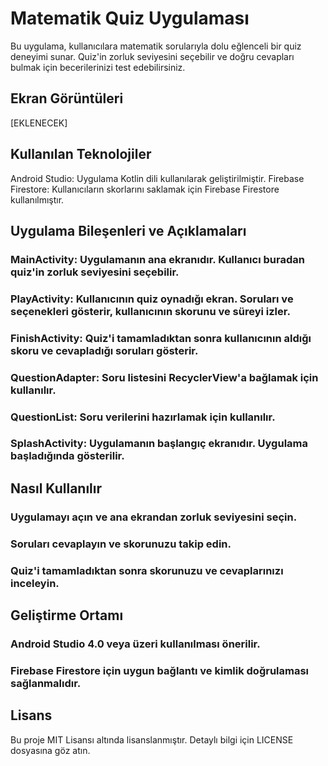 # Matematik Quiz Uygulaması
Bu uygulama, kullanıcılara matematik sorularıyla dolu eğlenceli bir quiz deneyimi sunar. Quiz'in zorluk seviyesini seçebilir ve doğru cevapları bulmak için becerilerinizi test edebilirsiniz.

## Ekran Görüntüleri
[EKLENECEK]

## Kullanılan Teknolojiler
Android Studio: Uygulama Kotlin dili kullanılarak geliştirilmiştir.
Firebase Firestore: Kullanıcıların skorlarını saklamak için Firebase Firestore kullanılmıştır.

## Uygulama Bileşenleri ve Açıklamaları
### MainActivity: Uygulamanın ana ekranıdır. Kullanıcı buradan quiz'in zorluk seviyesini seçebilir.
### PlayActivity: Kullanıcının quiz oynadığı ekran. Soruları ve seçenekleri gösterir, kullanıcının skorunu ve süreyi izler.
### FinishActivity: Quiz'i tamamladıktan sonra kullanıcının aldığı skoru ve cevapladığı soruları gösterir.
### QuestionAdapter: Soru listesini RecyclerView'a bağlamak için kullanılır.
### QuestionList: Soru verilerini hazırlamak için kullanılır.
### SplashActivity: Uygulamanın başlangıç ekranıdır. Uygulama başladığında gösterilir.

## Nasıl Kullanılır
### Uygulamayı açın ve ana ekrandan zorluk seviyesini seçin.
### Soruları cevaplayın ve skorunuzu takip edin.
### Quiz'i tamamladıktan sonra skorunuzu ve cevaplarınızı inceleyin.

## Geliştirme Ortamı
### Android Studio 4.0 veya üzeri kullanılması önerilir.
### Firebase Firestore için uygun bağlantı ve kimlik doğrulaması sağlanmalıdır.


## Lisans
Bu proje MIT Lisansı altında lisanslanmıştır. Detaylı bilgi için LICENSE dosyasına göz atın.

